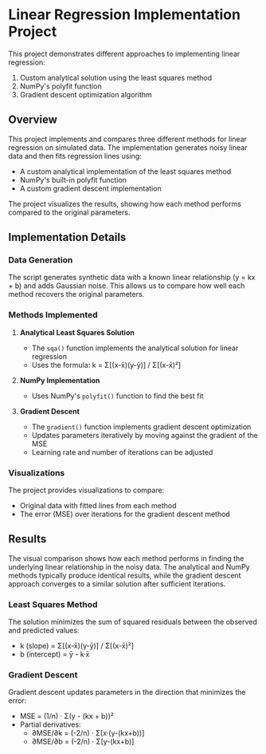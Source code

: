 # Linear Regression Implementation Project

This project demonstrates different approaches to implementing linear regression:
1. Custom analytical solution using the least squares method
2. NumPy's polyfit function
3. Gradient descent optimization algorithm

## Overview

This project implements and compares three different methods for linear regression on simulated data. The implementation generates noisy linear data and then fits regression lines using:
- A custom analytical implementation of the least squares method
- NumPy's built-in polyfit function
- A custom gradient descent implementation

The project visualizes the results, showing how each method performs compared to the original parameters.

## Implementation Details

### Data Generation

The script generates synthetic data with a known linear relationship (y = kx + b) and adds Gaussian noise. This allows us to compare how well each method recovers the original parameters.

### Methods Implemented

1. **Analytical Least Squares Solution**
   - The `sqa()` function implements the analytical solution for linear regression
   - Uses the formula: k = Σ[(x-x̄)(y-ȳ)] / Σ[(x-x̄)²]

2. **NumPy Implementation**
   - Uses NumPy's `polyfit()` function to find the best fit

3. **Gradient Descent**
   - The `gradient()` function implements gradient descent optimization
   - Updates parameters iteratively by moving against the gradient of the MSE
   - Learning rate and number of iterations can be adjusted

### Visualizations

The project provides visualizations to compare:
- Original data with fitted lines from each method
- The error (MSE) over iterations for the gradient descent method

## Results

The visual comparison shows how each method performs in finding the underlying linear relationship in the noisy data. The analytical and NumPy methods typically produce identical results, while the gradient descent approach converges to a similar solution after sufficient iterations.


### Least Squares Method

The solution minimizes the sum of squared residuals between the observed and predicted values:

- k (slope) = Σ[(x-x̄)(y-ȳ)] / Σ[(x-x̄)²]
- b (intercept) = ȳ - k·x̄

### Gradient Descent

Gradient descent updates parameters in the direction that minimizes the error:

- MSE = (1/n) · Σ(y - (kx + b))²
- Partial derivatives:
  - ∂MSE/∂k = (-2/n) · Σ[x·(y-(kx+b))]
  - ∂MSE/∂b = (-2/n) · Σ[y-(kx+b)]
